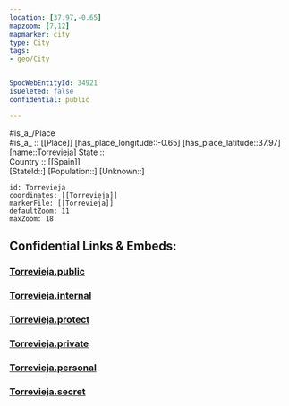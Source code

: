 ```yaml
---
location: [37.97,-0.65] 
mapzoom: [7,12] 
mapmarker: city 
type: City
tags:
- geo/City


SpocWebEntityId: 34921
isDeleted: false
confidential: public

---
```

#is_a_/Place  
#is_a_ :: [[Place]] 
[has_place_longitude::-0.65] 
[has_place_latitude::37.97] 
[name::Torrevieja] 
State ::  
Country :: [[Spain]]  
[StateId::] 
[Population::] 
[Unknown::] 


```leaflet
id: Torrevieja
coordinates: [[Torrevieja]] 
markerFile: [[Torrevieja]] 
defaultZoom: 11 
maxZoom: 18
```


## Confidential Links & Embeds: 

### [Torrevieja.public](/_public/\Earth\Continent\Europe\Europe~South\Spain\CityTorrevieja.public.md) 

### [Torrevieja.internal](/_internal/\Earth\Continent\Europe\Europe~South\Spain\CityTorrevieja.internal.md) 

### [Torrevieja.protect](/_protect/\Earth\Continent\Europe\Europe~South\Spain\CityTorrevieja.protect.md) 

### [Torrevieja.private](/_private/\Earth\Continent\Europe\Europe~South\Spain\CityTorrevieja.private.md) 

### [Torrevieja.personal](/_personal/\Earth\Continent\Europe\Europe~South\Spain\CityTorrevieja.personal.md) 

### [Torrevieja.secret](/_secret/\Earth\Continent\Europe\Europe~South\Spain\CityTorrevieja.secret.md)

